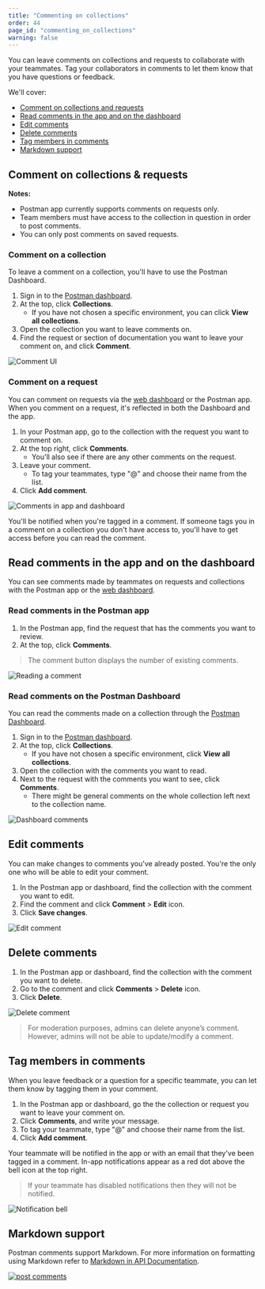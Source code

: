 ```yaml
---
title: "Commenting on collections"
order: 44
page_id: "commenting_on_collections"
warning: false
---
```


You can leave comments on collections and requests to collaborate with your teammates. Tag your collaborators in comments to let them know that you have questions or feedback.

We'll cover:

* [Comment on collections and requests](#comment-on-collections-&-requests)
* [Read comments in the app and on the dashboard](#read-comments-in-the-app-and-on-the-dashboard)
* [Edit comments](#edit-comments)
* [Delete comments](#delete-comments)
* [Tag members in comments](#tag-members-in-comments)
* [Markdown support](#markdown-support)

## Comment on collections & requests

**Notes:**

* Postman app currently supports comments on requests only.
* Team members must have access to the collection in question in order to post comments.
* You can only post comments on saved requests.

### Comment on a collection

To leave a comment on a collection, you'll have to use the Postman Dashboard.

1. Sign in to the [Postman dashboard](https://app.getpostman.com).
2. At the top, click **Collections**.
   * If you have not chosen a specific environment, you can click **View all collections**.
3. Open the collection you want to leave comments on.
4. Find the request or section of documentation you want to leave your comment on, and click **Comment**.

![Comment UI](https://assets.postman.com/postman-docs/Leaving+a+comment.jpg)

### Comment on a request

You can comment on requests via the [web dashboard](https://app.getpostman.com) or the Postman app. When you comment on a request, it's reflected in both the Dashboard and the app.

1. In your Postman app, go to the collection with the request you want to comment on.
2. At the top right, click **Comments**.
   * You'll also see if there are any other comments on the request.
3. Leave your comment.
   * To tag your teammates, type "@" and choose their name from the list.
4. Click **Add comment**.

![Comments in app and dashboard](https://assets.postman.com/postman-docs/Comments+gif.gif)

You'll be notified when you're tagged in a comment. If someone tags you in a comment on a collection you don't have access to, you'll have to get access before you can read the comment.

## Read comments in the app and on the dashboard

You can see comments made by teammates on requests and collections with the Postman app or the [web dashboard](https://app.getpostman.com).

### Read comments in the Postman app

1. In the Postman app, find the request that has the comments you want to review.
2. At the top, click **Comments**.

> The comment button displays the number of existing comments.

![Reading a comment](https://assets.postman.com/postman-docs/Reading+comments+.jpg)

### Read comments on the Postman Dashboard

You can read the comments made on a collection through the [Postman Dashboard](https://app.getpostman.com).

1. Sign in to the [Postman dashboard](https://app.getpostman.com).
2. At the top, click **Collections**.
   * If you have not chosen a specific environment, click **View all collections**.
3. Open the collection with the comments you want to read.
4. Next to the request with the comments you want to see, click **Comments**.
   * There might be general comments on the whole collection left next to the collection name.

![Dashboard comments](https://assets.postman.com/postman-docs/Read+comment+on+dashboard.gif)

## Edit comments

You can make changes to comments you've already posted. You're the only one who will be able to edit your comment.

1. In the Postman app or dashboard, find the collection with the comment you want to edit.
2. Find the comment and click **Comment** > **Edit** icon.
3. Click **Save changes**.

![Edit comment](https://assets.postman.com/postman-docs/Editing+a+comment.jpg)

## Delete comments

1. In the Postman app or dashboard, find the collection with the comment you want to delete.
2. Go to the comment and click **Comments** > **Delete** icon.
3. Click **Delete**.

![Delete comment](https://assets.postman.com/postman-docs/Delete+comment.jpg)

> For moderation purposes, admins can delete anyone’s comment. However, admins will not be able to update/modify a comment.

## Tag members in comments

When you leave feedback or a question for a specific teammate, you can let them know by tagging them in your comment.

1. In the Postman app or dashboard, go the the collection or request you want to leave your comment on.
2. Click **Comments**, and write your message.
3. To tag your teammate, type "@" and choose their name from the list.
4. Click **Add comment**.

Your teammate will be notified in the app or with an email that they've been tagged in a comment. In-app notifications appear as a red dot above the bell icon at the top right.

>If your teammate has disabled notifications then they will not be notified.

![Notification bell](https://assets.postman.com/postman-docs/Notification+bell.jpg)

## Markdown support

Postman comments support Markdown. For more information on formatting using Markdown refer to [Markdown in API Documentation](https://documenter.getpostman.com/view/33232/markdown-in-api-documentation/JsGc?version=latest).

[![post comments](https://assets.postman.com/postman-docs/comment-markdown.png)](https://assets.postman.com/postman-docs/comment-markdown.png)
